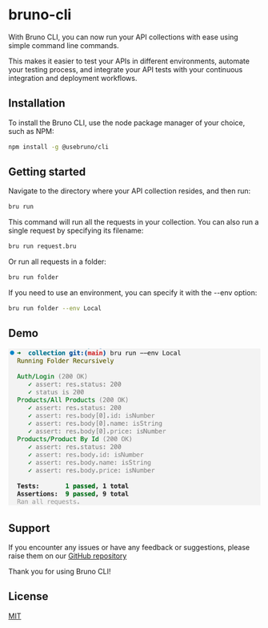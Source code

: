 # bruno-cli

With Bruno CLI, you can now run your API collections with ease using simple command line commands.

This makes it easier to test your APIs in different environments, automate your testing process, and integrate your API tests with your continuous integration and deployment workflows.

## Installation
To install the Bruno CLI, use the node package manager of your choice, such as NPM:
```bash
npm install -g @usebruno/cli
```

## Getting started
Navigate to the directory where your API collection resides, and then run:
```bash
bru run
```
This command will run all the requests in your collection. You can also run a single request by specifying its filename:

```bash
bru run request.bru
```

Or run all requests in a folder:
```bash
bru run folder
```

If you need to use an environment, you can specify it with the --env option:
```bash
bru run folder --env Local
```

## Demo
![demo](assets/images/cli-demo.png)

## Support
If you encounter any issues or have any feedback or suggestions, please raise them on our [GitHub repository](https://github.com/usebruno/bruno)

Thank you for using Bruno CLI!


## License
[MIT](license.md)